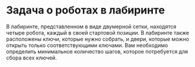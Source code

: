 # Задача о роботах в лабиринте


В лабиринте, представленном в виде двумерной сетки, находятся четыре робота, каждый в своей стартовой позиции. В
лабиринте также расположены ключи, которые нужно собрать, и двери, которые можно открыть только соответствующими
ключами. Вам необходимо определить минимальное количество шагов, которое потребуется для сбора всех ключей.